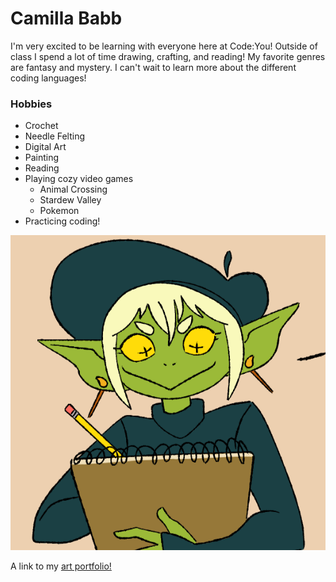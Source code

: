 # Camilla Babb

I'm very excited to be learning with everyone here at Code:You! Outside of class I spend a lot of time drawing, crafting, and reading! My favorite genres are fantasy and mystery. I can't wait to learn more about the different coding languages!

### Hobbies

- Crochet
- Needle Felting
- Digital Art
- Painting
- Reading
- Playing cozy video games
    - Animal Crossing
    - Stardew Valley
    - Pokemon
- Practicing coding!

![A digital art piece I drew](image.png "A digital art piece I drew!")

A link to my [art portfolio!](https://www.behance.net/camillababb)